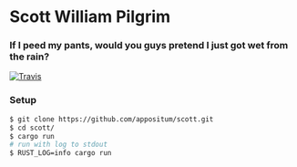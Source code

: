 # Scott William Pilgrim
### If I peed my pants, would you guys pretend I just got wet from the rain?
[![Travis](https://travis-ci.com/appositum/scott.svg?branch=master)](https://travis-ci.com/appositum/scott)

### Setup
```bash
$ git clone https://github.com/appositum/scott.git
$ cd scott/
$ cargo run
# run with log to stdout
$ RUST_LOG=info cargo run
```
